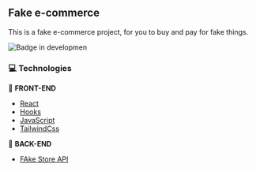 ## Fake e-commerce
This is a fake e-commerce project, for you to buy and pay for fake things.
<br />

![Badge in developmen](http://img.shields.io/static/v1?label=STATUS&message=finished&color=GREEN&style=for-the-badge) 

### :computer: Technologies

:pushpin: <b>FRONT-END</b>
- <a href="https://reactjs.org">React</a>
- <a href="https://reactjs.org">Hooks</a>
- <a href="https://www.javascript.com/">JavaScript</a>
- <a href="https://tailwindcss.com">TailwindCss</a>

:wrench: <b>BACK-END</b>
- <a href="https://fakestoreapi.com/docs">FAke Store API</a> 


